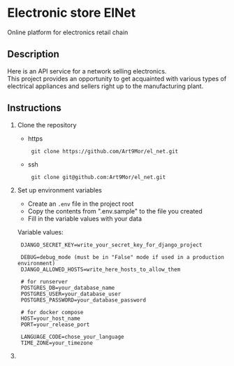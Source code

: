 # Electronic store ElNet  

Online platform for electronics retail chain

## Description

Here is an API service for a network selling electronics.  
This project provides an opportunity to get acquainted with various types of electrical appliances and sellers right up to the manufacturing plant.

## Instructions  

1. Clone the repository  

   - https

          git clone https://github.com/Art9Mor/el_net.git

   - ssh

          git clone git@github.com:Art9Mor/el_net.git

2. Set up environment variables

    - Create an `.env` file in the project root
    - Copy the contents from ".env.sample" to the file you created
    - Fill in the variable values with your data
   
   Variable values:

        
        DJANGO_SECRET_KEY=write_your_secret_key_for_django_project

        DEBUG=debug_mode (must be in "False" mode if used in a production environment)
        DJANGO_ALLOWED_HOSTS=write_here_hosts_to_allow_them
        
        # for runserver
        POSTGRES_DB=your_database_name
        POSTGRES_USER=your_database_user
        POSTGRES_PASSWORD=your_database_password
        
        # for docker compose
        HOST=your_host_name
        PORT=your_release_port
        
        LANGUAGE_CODE=chose_your_language
        TIME_ZONE=your_timezone
        

3. 
